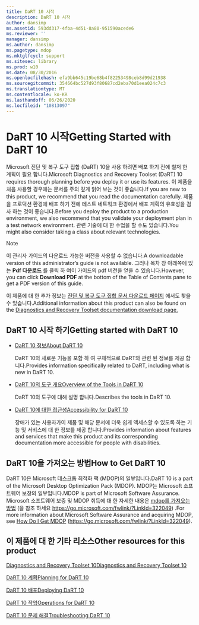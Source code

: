 ```yaml
---
title: DaRT 10 시작
description: DaRT 10 시작
author: dansimp
ms.assetid: 593dd317-4fba-4d51-8a80-951590acede6
ms.reviewer: ''
manager: dansimp
ms.author: dansimp
ms.pagetype: mdop
ms.mktglfcycl: support
ms.sitesec: library
ms.prod: w10
ms.date: 08/30/2016
ms.openlocfilehash: efa9bb645c19be68b4f82253498ceb8d99d21938
ms.sourcegitcommit: 354664bc527d93f80687cd2eba70d1eea024c7c3
ms.translationtype: MT
ms.contentlocale: ko-KR
ms.lasthandoff: 06/26/2020
ms.locfileid: "10813097"
---
```

# <span data-ttu-id="eb8d2-103">DaRT 10 시작</span><span class="sxs-lookup"><span data-stu-id="eb8d2-103">Getting Started with DaRT 10</span></span>


<span data-ttu-id="eb8d2-104">Microsoft 진단 및 복구 도구 집합 (DaRT) 10을 사용 하려면 배포 하기 전에 철저 한 계획이 필요 합니다.</span><span class="sxs-lookup"><span data-stu-id="eb8d2-104">Microsoft Diagnostics and Recovery Toolset (DaRT) 10 requires thorough planning before you deploy it or use its features.</span></span> <span data-ttu-id="eb8d2-105">이 제품을 처음 사용할 경우에는 문서를 주의 깊게 읽어 보는 것이 좋습니다.</span><span class="sxs-lookup"><span data-stu-id="eb8d2-105">If you are new to this product, we recommend that you read the documentation carefully.</span></span> <span data-ttu-id="eb8d2-106">제품을 프로덕션 환경에 배포 하기 전에 테스트 네트워크 환경에서 배포 계획의 유효성을 검사 하는 것이 좋습니다.</span><span class="sxs-lookup"><span data-stu-id="eb8d2-106">Before you deploy the product to a production environment, we also recommend that you validate your deployment plan in a test network environment.</span></span> <span data-ttu-id="eb8d2-107">관련 기술에 대 한 수업을 할 수도 있습니다.</span><span class="sxs-lookup"><span data-stu-id="eb8d2-107">You might also consider taking a class about relevant technologies.</span></span> 

>[!NOTE]
> <span data-ttu-id="eb8d2-108">이 관리자 가이드의 다운로드 가능한 버전을 사용할 수 없습니다.</span><span class="sxs-lookup"><span data-stu-id="eb8d2-108">A downloadable version of this administrator’s guide is not available.</span></span> <span data-ttu-id="eb8d2-109">그러나 목차 창 아래쪽에 있는 **Pdf 다운로드** 를 클릭 하 여이 가이드의 pdf 버전을 얻을 수 있습니다.</span><span class="sxs-lookup"><span data-stu-id="eb8d2-109">However, you can click **Download PDF** at the bottom of the Table of Contents pane to get a PDF version of this guide.</span></span>
>
><span data-ttu-id="eb8d2-110">이 제품에 대 한 추가 정보는 [진단 및 복구 도구 집합 문서 다운로드 페이지](https://www.microsoft.com/download/details.aspx?id=27754) 에서도 찾을 수 있습니다.</span><span class="sxs-lookup"><span data-stu-id="eb8d2-110">Additional information about this product can also be found on the [Diagnostics and Recovery Toolset documentation download page.](https://www.microsoft.com/download/details.aspx?id=27754)</span></span>
 

## <span data-ttu-id="eb8d2-111">DaRT 10 시작 하기</span><span class="sxs-lookup"><span data-stu-id="eb8d2-111">Getting started with DaRT 10</span></span>


-   [<span data-ttu-id="eb8d2-112">DaRT 10 정보</span><span class="sxs-lookup"><span data-stu-id="eb8d2-112">About DaRT 10</span></span>](about-dart-10.md)

    <span data-ttu-id="eb8d2-113">DaRT 10의 새로운 기능을 포함 하 여 구체적으로 DaRT와 관련 된 정보를 제공 합니다.</span><span class="sxs-lookup"><span data-stu-id="eb8d2-113">Provides information specifically related to DaRT, including what is new in DaRT 10.</span></span>

-   [<span data-ttu-id="eb8d2-114">DaRT 10의 도구 개요</span><span class="sxs-lookup"><span data-stu-id="eb8d2-114">Overview of the Tools in DaRT 10</span></span>](overview-of-the-tools-in-dart-10.md)

    <span data-ttu-id="eb8d2-115">DaRT 10의 도구에 대해 설명 합니다.</span><span class="sxs-lookup"><span data-stu-id="eb8d2-115">Describes the tools in DaRT 10.</span></span>

-   [<span data-ttu-id="eb8d2-116">DaRT 10에 대한 접근성</span><span class="sxs-lookup"><span data-stu-id="eb8d2-116">Accessibility for DaRT 10</span></span>](accessibility-for-dart-10.md)

    <span data-ttu-id="eb8d2-117">장애가 있는 사용자가이 제품 및 해당 문서에 더욱 쉽게 액세스할 수 있도록 하는 기능 및 서비스에 대 한 정보를 제공 합니다.</span><span class="sxs-lookup"><span data-stu-id="eb8d2-117">Provides information about features and services that make this product and its corresponding documentation more accessible for people with disabilities.</span></span>

## <span data-ttu-id="eb8d2-118">DaRT 10을 가져오는 방법</span><span class="sxs-lookup"><span data-stu-id="eb8d2-118">How to Get DaRT 10</span></span>


<span data-ttu-id="eb8d2-119">DaRT 10은 Microsoft 데스크톱 최적화 팩 (MDOP)의 일부입니다.</span><span class="sxs-lookup"><span data-stu-id="eb8d2-119">DaRT 10 is a part of the Microsoft Desktop Optimization Pack (MDOP).</span></span> <span data-ttu-id="eb8d2-120">MDOP는 Microsoft 소프트웨어 보장의 일부입니다.</span><span class="sxs-lookup"><span data-stu-id="eb8d2-120">MDOP is part of Microsoft Software Assurance.</span></span> <span data-ttu-id="eb8d2-121">Microsoft 소프트웨어 보증 및 MDOP 취득에 대 한 자세한 내용은 [mdop를 가져오는 방법](https://go.microsoft.com/fwlink/?LinkId=322049) (을 참조 하세요 https://go.microsoft.com/fwlink/?LinkId=322049) .</span><span class="sxs-lookup"><span data-stu-id="eb8d2-121">For more information about Microsoft Software Assurance and acquiring MDOP, see [How Do I Get MDOP](https://go.microsoft.com/fwlink/?LinkId=322049) (https://go.microsoft.com/fwlink/?LinkId=322049).</span></span>

## <a href="" id="other-resources-for-this-product-"></a><span data-ttu-id="eb8d2-122">이 제품에 대 한 기타 리소스</span><span class="sxs-lookup"><span data-stu-id="eb8d2-122">Other resources for this product</span></span>


[<span data-ttu-id="eb8d2-123">Diagnostics and Recovery Toolset 10</span><span class="sxs-lookup"><span data-stu-id="eb8d2-123">Diagnostics and Recovery Toolset 10</span></span>](index.md)

[<span data-ttu-id="eb8d2-124">DaRT 10 계획</span><span class="sxs-lookup"><span data-stu-id="eb8d2-124">Planning for DaRT 10</span></span>](planning-for-dart-10.md)

[<span data-ttu-id="eb8d2-125">DaRT 10 배포</span><span class="sxs-lookup"><span data-stu-id="eb8d2-125">Deploying DaRT 10</span></span>](deploying-dart-10.md)

[<span data-ttu-id="eb8d2-126">DaRT 10 작업</span><span class="sxs-lookup"><span data-stu-id="eb8d2-126">Operations for DaRT 10</span></span>](operations-for-dart-10.md)

[<span data-ttu-id="eb8d2-127">DaRT 10 문제 해결</span><span class="sxs-lookup"><span data-stu-id="eb8d2-127">Troubleshooting DaRT 10</span></span>](troubleshooting-dart-10.md)

 

 





